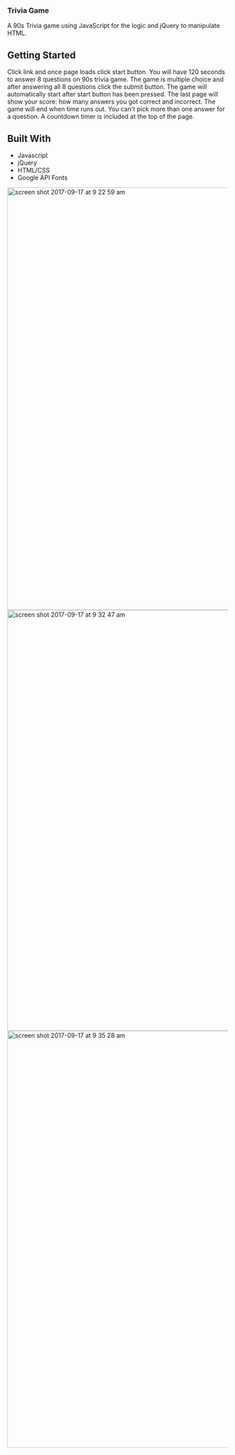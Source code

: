 ### Trivia Game 
A 90s Trivia game using JavaScript for the logic and jQuery to manipulate HTML. 

## Getting Started
Click link and once page loads click start button. You will have 120 seconds to answer 8 questions on 90s trivia game. The game is multiple choice and after answering all 8 questions click the submit button. The game will automatically start after start button has been pressed. The last page will show your score: how many answers you got correct and incorrect. The game will end when time runs out. You can't pick more than one answer for a question. A countdown timer is included at the top of the page. 

## Built With
* Javascript 
* jQuery
* HTML/CSS 
* Google API Fonts  

<img width="967" alt="screen shot 2017-09-17 at 9 22 59 am" src="https://user-images.githubusercontent.com/26241261/30522777-aa230136-9b8a-11e7-95d3-9f0d24f323c8.png"> 

<img width="963" alt="screen shot 2017-09-17 at 9 32 47 am" src="https://user-images.githubusercontent.com/26241261/30522820-42fdc350-9b8b-11e7-8439-a7842d289268.png"> 

<img width="954" alt="screen shot 2017-09-17 at 9 35 28 am" src="https://user-images.githubusercontent.com/26241261/30522844-9bc34cee-9b8b-11e7-949a-865d6af4f40c.png">





